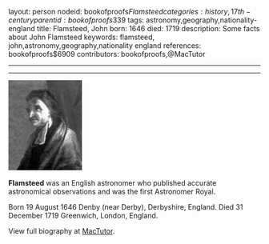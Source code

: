 layout: person
nodeid: bookofproofs$Flamsteed
categories: history,17th-century
parentid: bookofproofs$339
tags: astronomy,geography,nationality-england
title: Flamsteed, John
born: 1646
died: 1719
description: Some facts about John Flamsteed
keywords: flamsteed, john,astronomy,geography,nationality england
references: bookofproofs$6909
contributors: bookofproofs,@MacTutor

---


---

![Flamsteed.jpg](https://github.com/bookofproofs/bookofproofs.github.io/blob/main/_sources/_assets/images/portraits/Flamsteed.jpg?raw=true)

**Flamsteed** was an English astronomer who published accurate astronomical observations and was the first Astronomer Royal.

Born 19 August 1646 Denby (near Derby), Derbyshire, England. Died 31 December 1719 Greenwich, London, England.


View full biography at [MacTutor](https://mathshistory.st-andrews.ac.uk/Biographies/Flamsteed/).